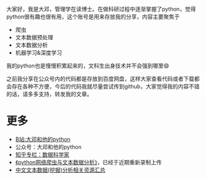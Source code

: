 大家好，我是大邓，管理学在读博士。在做科研过程中逐渐掌握了python，觉得python很有趣也很有用，这个账号是用来存放我的分享，内容主要聚焦于

- 爬虫
- 文本数据预处理
- 文本数据分析
- 机器学习&深度学习

我的python也是慢慢积累起来的，文科生出身技术并不会强到哪里😄

之前我分享在公众号内的代码都是存放到百度网盘，这样大家查看代码或者下载都会存在各种不方便，今后的代码我就尽量尝试传到github，大家觉得我的内容不错的话，请多多支持，转发我的文章。

# 更多

- [B站:大邓和他的python](https://space.bilibili.com/122592901/channel/detail?cid=66008)
- 公众号：大邓和他的python
- [知乎专栏：数据科学家](https://zhuanlan.zhihu.com/dadeng)
- [《python网络爬虫与文本数据分析》](https://ke.qq.com/course/482241?tuin=163164df)，已经于近期重新录制上传
- [中文文本数据(挖掘)分析相关资源汇总](https://github.com/thunderhit/ChineseTextAnalysisResouce)
